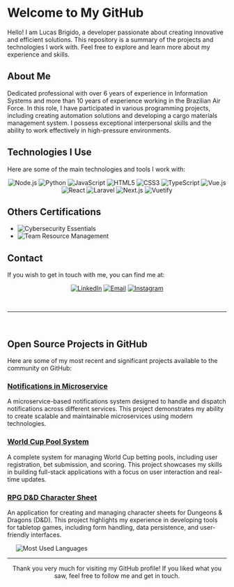 # Welcome to My GitHub

Hello! I am Lucas Brigido, a developer passionate about creating innovative and efficient solutions. This repository is a summary of the projects and technologies I work with. Feel free to explore and learn more about my experience and skills.

## About Me
Dedicated professional with over 6 years of experience in Information Systems and more than 10 years of experience working in the Brazilian Air Force. In this role, I have participated in various programming projects, including creating automation solutions and developing a cargo materials management system. I possess exceptional interpersonal skills and the ability to work effectively in high-pressure environments.

## Technologies I Use

Here are some of the main technologies and tools I work with:

<!-- Technology images -->
<p align="center">  
  <img src="https://img.shields.io/badge/Node.js-339933?style=for-the-badge&logo=nodedotjs&logoColor=white" alt="Node.js" />
  <img src="https://img.shields.io/badge/Python-3776AB?style=for-the-badge&logo=python&logoColor=white" alt="Python" />
  <img src="https://img.shields.io/badge/JavaScript-F7DF1E?style=for-the-badge&logo=javascript&logoColor=black" alt="JavaScript" />
  <img src="https://img.shields.io/badge/HTML5-E34F26?style=for-the-badge&logo=html5&logoColor=white" alt="HTML5" />
  <img src="https://img.shields.io/badge/CSS3-1572B6?style=for-the-badge&logo=css3&logoColor=white" alt="CSS3" />
  <img src="https://img.shields.io/badge/TypeScript-3178C6?style=for-the-badge&logo=typescript&logoColor=white" alt="TypeScript" />
  <img src="https://img.shields.io/badge/Vue.js-4FC08D?style=for-the-badge&logo=vue.js&logoColor=white" alt="Vue.js" />
  <img src="https://img.shields.io/badge/React-61DAFB?style=for-the-badge&logo=react&logoColor=black" alt="React" />
  <img src="https://img.shields.io/badge/Laravel-FF2D20?style=for-the-badge&logo=laravel&logoColor=white" alt="Laravel" />
  <img src="https://img.shields.io/badge/Next.js-000000?style=for-the-badge&logo=nextdotjs&logoColor=white" alt="Next.js" />
  <img src="https://img.shields.io/badge/Vuetify-1867C0?style=for-the-badge&logo=vuetify&logoColor=white" alt="Vuetify" />
  <!-- Add more technologies as needed -->
</p>

## Others Certifications
<p align="left">
  <ul>
    <li><img src="https://img.shields.io/badge/Cybersecurity%20Essentials-Cisco%20Network%20Academy-blue" alt="Cybersecurity Essentials" /></li>
    <li><img src="https://img.shields.io/badge/Team%20Resource%20Management-ASE--001-blue" alt="Team Resource Management" /></li>
  </ul>
</p>

## Contact

If you wish to get in touch with me, you can find me at:

<p align="center">
  <a href="https://www.linkedin.com/in/lucas-brigido-de-oliveira-1b5aba150/"><img src="https://img.shields.io/badge/-LinkedIn-blue?style=for-the-badge&logo=linkedin&logoColor=white" alt="LinkedIn" /></a>
  <a href="mailto:brigido.lbo@gmail.com"><img src="https://img.shields.io/badge/-Email-red?style=for-the-badge&logo=gmail&logoColor=white" alt="Email" /></a>
  <a href="https://www.instagram.com/lucas_brigido_16/"><img src="https://img.shields.io/badge/-Instagram-purple?style=for-the-badge&logo=instagram&logoColor=white" alt="Instagram" /></a>
</p>

</br>

---

</br>

## Open Source Projects in GitHub

Here are some of my most recent and significant projects available to the community on GitHub:

### [Notifications in Microservice](https://github.com/Netthacker/MicroServerNotifications/tree/main)
A microservice-based notifications system designed to handle and dispatch notifications across different services. This project demonstrates my ability to create scalable and maintainable microservices using modern technologies.

### [World Cup Pool System](https://github.com/Netthacker/PoolComplete)
A complete system for managing World Cup betting pools, including user registration, bet submission, and scoring. This project showcases my skills in building full-stack applications with a focus on user interaction and real-time updates.

### [RPG D&D Character Sheet](https://github.com/Netthacker/Ficha-D-D)
An application for creating and managing character sheets for Dungeons & Dragons (D&D). This project highlights my experience in developing tools for tabletop games, including form handling, data persistence, and user-friendly interfaces.

<!-- Continue adding more projects as needed -->
<!--
## GitHub Contributions

### My GitHub Stats

<!-- GitHub contribution image -->

<p align="left">
<!--   &nbsp;&nbsp;&nbsp;
  <img src="https://github-readme-stats.vercel.app/api?username=netthacker&show_icons=true&theme=transparent&hide=stars&rank_icon=github" alt="GitHub Stats" /> -->
  &nbsp;&nbsp;&nbsp;&nbsp;
  <img src="https://github-readme-stats.vercel.app/api/top-langs/?username=netthacker&layout=compact&theme=transparent" alt="Most Used Languages" />
</p>
<!-- <p align="center">
  <img src="https://github-readme-streak-stats.herokuapp.com/?user=netthacker&theme=transparent" alt="GitHub Streak" />
</p> -->

---
<p align="center">
Thank you very much for visiting my GitHub profile! If you liked what you saw, feel free to follow me and get in touch.
</p>
